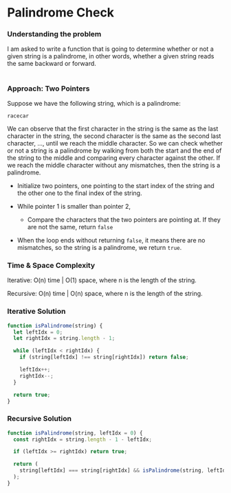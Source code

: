 # Palindrome Check

### Understanding the problem

I am asked to write a function that is going to determine whether or not a given string is a palindrome, in other words, whether a given string reads the same backward or forward.

#

### Approach: Two Pointers

Suppose we have the following string, which is a palindrome:

```
racecar
```

We can observe that the first character in the string is the same as the last character in the string, the second character is the same as the second last character, ..., until we reach the middle character. So we can
check whether or not a string is a palindrome by walking from both the start and the end of the string to the middle and comparing every character against the other. If we reach the middle character without any mismatches, then the string is a palindrome.

- Initialize two pointers, one pointing to the start index of the string and the other one to the final index of the string.

- While pointer 1 is smaller than pointer 2,

  - Compare the characters that the two pointers are pointing at. If they are not the same, return `false`

- When the loop ends without returning `false`, it means there are no mismatches, so the string is a palindrome, we return `true`.

### Time & Space Complexity

Iterative: O(n) time | O(1) space, where n is the length of the string.

Recursive: O(n) time | O(n) space, where n is the length of the string.

### Iterative Solution

```js
function isPalindrome(string) {
  let leftIdx = 0;
  let rightIdx = string.length - 1;

  while (leftIdx < rightIdx) {
    if (string[leftIdx] !== string[rightIdx]) return false;

    leftIdx++;
    rightIdx--;
  }

  return true;
}
```

### Recursive Solution

```js
function isPalindrome(string, leftIdx = 0) {
  const rightIdx = string.length - 1 - leftIdx;

  if (leftIdx >= rightIdx) return true;

  return (
    string[leftIdx] === string[rightIdx] && isPalindrome(string, leftIdx + 1)
  );
}
```
